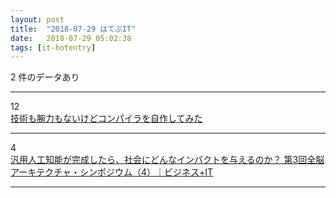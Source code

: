 ```yaml
---
layout: post
title:  "2018-07-29 はてぶIT"
date:   2018-07-29 05:02:38
tags: [it-hotentry]
---
```

2 件のデータあり

<hr><div class="row">
<div class="col-1"><span class="badge badge-pill badge-success h2">12</span></div>
<div class="col-11"><a href='https://qiita.com/kawakami_o3/items/a788989caeaec94dddf8' target='_blank'>技術も腕力もないけどコンパイラを自作してみた</a></div>
</div>
<hr>
<div class="row">
<div class="col-1"><span class="badge badge-pill badge-success h2">4</span></div>
<div class="col-11"><a href='https://www.sbbit.jp/article/cont1/35123' target='_blank'>汎用人工知能が完成したら、社会にどんなインパクトを与えるのか？ 第3回全脳アーキテクチャ・シンポジウム（4）｜ビジネス+IT</a></div>
</div>
<hr>
